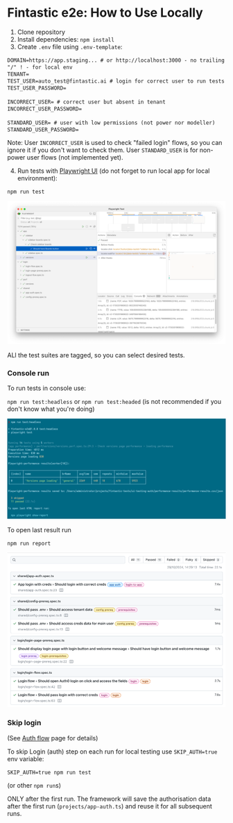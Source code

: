 # Fintastic e2e: How to Use Locally

1. Clone repository
2. Install dependencies: `npm install`
3. Create `.env` file using `.env-template`:

```dotenv
DOMAIN=https://app.staging... # or http://localhost:3000 - no trailing "/" ! - for local env
TENANT=
TEST_USER=auto_test@fintastic.ai # login for correct user to run tests
TEST_USER_PASSWORD=

INCORRECT_USER= # correct user but absent in tenant
INCORRECT_USER_PASSWORD=

STANDARD_USER= # user with low permissions (not power nor modeller)
STANDARD_USER_PASSWORD=
```
Note: 
User `INCORRECT_USER` is used to check "failed login" flows, so you can ignore it if you don't want to check them.
User `STANDARD_USER` is for non-power user flows (not implemented yet).

4. Run tests with [Playwright UI](https://playwright.dev/docs/test-ui-mode) (do not forget to run local app for local environment):

```shell
npm run test
```

![screenshot](./local-ui.png)

ALl the test suites are tagged, so you can select desired tests.

### Console run

To run tests in console use:

`npm run test:headless` or `npm run test:headed` (is not recommended if you don't know what you're doing)

![screenshot](./local-console.png)

To open last result run 
```shell
npm run report
```

![screenshot](./local-report.png)

### Skip login

(See [Auth flow](./auth-flow.md) page for details)

To skip Login (auth) step on each run for local testing use `SKIP_AUTH=true` env variable:

```shell
SKIP_AUTH=true npm run test
```` 

(or other `npm run`s)

ONLY after the first run. The framework will save the authorisation data after the first run (`projects/app-auth.ts`)
and reuse it for all subsequent runs.
